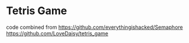 # Tetris Game 
code combined from
https://github.com/everythingishacked/Semaphore
https://github.com/LoveDaisy/tetris_game 
